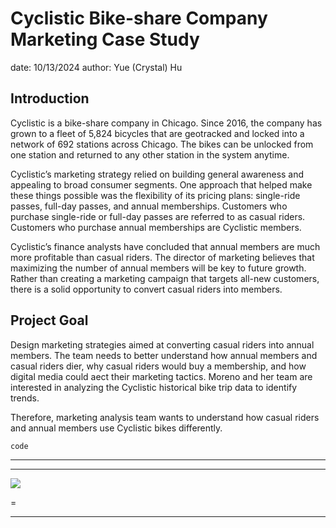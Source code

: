 # Cyclistic Bike-share Company Marketing Case Study

date: 10/13/2024
author: Yue (Crystal) Hu

## Introduction
Cyclistic is a bike-share company in Chicago. Since 2016, the company has grown to a fl eet of 5,824 bicycles that are geotracked and locked into a network of 692 stations across Chicago. The bikes can be unlocked from one station and returned to any other station in the system anytime.

Cyclistic’s marketing strategy relied on building general awareness and appealing to broad consumer segments. One approach that helped make these things possible was the  flexibility of its pricing plans: single-ride passes, full-day passes, and annual memberships. Customers who purchase single-ride or full-day passes are referred to as casual riders. Customers who purchase annual memberships are Cyclistic members.

Cyclistic’s  finance analysts have concluded that annual members are much more profi table than casual riders. The director of marketing believes that maximizing the number of annual members will be key to future growth. Rather than creating a marketing campaign that targets all-new customers, there is a solid opportunity to convert casual riders into members. 

## Project Goal
Design marketing strategies aimed at converting casual riders into annual members. The team needs to better understand how annual members and casual riders di er, why casual riders would buy a membership, and how digital media could a ect their marketing tactics. Moreno and her team are interested in analyzing the Cyclistic historical bike trip data to identify trends.


 Therefore, marketing analysis team wants to understand how casual riders and annual members use Cyclistic bikes di fferently. 



```
code
```
---

---

<img src="https://www.example.com">

=

---

